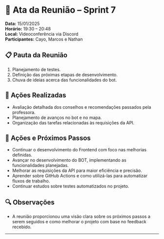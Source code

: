 # 📝 Ata da Reunião – Sprint 7

**Data:** 15/01/2025  
**Horário:** 19:30 – 20:48  
**Local:** Videoconferência via Discord  
**Participantes:** Cayo, Marcos e Nathan

## 📋 Pauta da Reunião
1. Planejamento de testes.
2. Definição das próximas etapas de desenvolvimento.
3. Chuva de ideias acerca das funcionalidades do bot.

## 🚀 Ações Realizadas
- Avaliação detalhada dos conselhos e recomendações passados pela professora.
- Planejamento de avanços no bot e no mapa.
- Organização das tarefas relacionadas às requisições da API.

## 🎯 Ações e Próximos Passos
- Continuar o desenvolvimento do Frontend com foco nas melhorias definidas.
- Avançar no desenvolvimento do BOT, implementando as funcionalidades planejadas.
- Melhorar as requisições da API para maior eficiência e precisão.
- Aprender sobre GitHub Actions e como utilizá-las para automatizar fluxos de trabalho.
- Continuar estudos sobre testes automatizados no projeto.

## 🔍 Observações
- A reunião proporcionou uma visão clara sobre os próximos passos a serem seguidos e como melhorar o projeto com base no feedback recebido.

---